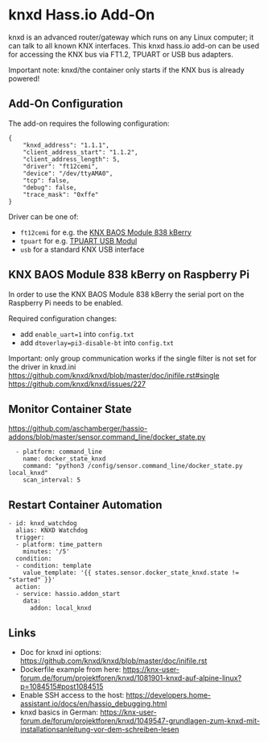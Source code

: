 # knxd Hass.io Add-On

knxd is an advanced router/gateway which runs on any Linux computer; it can talk to all known KNX interfaces. 
This knxd hass.io add-on can be used for accessing the KNX bus via FT1.2, TPUART or USB bus adapters.

Important note: knxd/the container only starts if the KNX bus is already powered!

## Add-On Configuration

The add-on requires the following configuration:
```
{
	"knxd_address": "1.1.1",
	"client_address_start": "1.1.2",
	"client_address_length": 5,
	"driver": "ft12cemi",
	"device": "/dev/ttyAMA0",
	"tcp": false,
	"debug": false,
	"trace_mask": "0xffe"
}
```
	
Driver can be one of:
* `ft12cemi` for e.g. the [KNX BAOS Module 838 kBerry](https://www.weinzierl.de/index.php/en/all-knx/knx-module-en/knx-baos-module-838-en) 
* `tpuart` for e.g. [TPUART USB Modul](http://shop.busware.de/product_info.php/products_id/59)
* `usb` for a standard KNX USB interface

## KNX BAOS Module 838 kBerry on Raspberry Pi
 
In order to use the KNX BAOS Module 838 kBerry the serial port on the Raspberry Pi needs to be enabled.

Required configuration changes:
* add `enable_uart=1` into `config.txt`
* add `dtoverlay=pi3-disable-bt` into `config.txt`

Important: only group communication works if the single filter is not set for the driver in knxd.ini
https://github.com/knxd/knxd/blob/master/doc/inifile.rst#single
https://github.com/knxd/knxd/issues/227

## Monitor Container State

https://github.com/aschamberger/hassio-addons/blob/master/sensor.command_line/docker_state.py

```
  - platform: command_line
    name: docker_state_knxd
    command: "python3 /config/sensor.command_line/docker_state.py local_knxd"
    scan_interval: 5
```

## Restart Container Automation

```
- id: knxd_watchdog
  alias: KNXD Watchdog
  trigger:
  - platform: time_pattern
    minutes: '/5'
  condition:
  - condition: template
    value_template: '{{ states.sensor.docker_state_knxd.state != "started" }}'
  action:
  - service: hassio.addon_start
    data:
      addon: local_knxd
```

## Links

* Doc for knxd ini options: https://github.com/knxd/knxd/blob/master/doc/inifile.rst
* Dockerfile example from here: https://knx-user-forum.de/forum/projektforen/knxd/1081901-knxd-auf-alpine-linux?p=1084515#post1084515
* Enable SSH access to the host: https://developers.home-assistant.io/docs/en/hassio_debugging.html
* knxd basics in German: https://knx-user-forum.de/forum/projektforen/knxd/1049547-grundlagen-zum-knxd-mit-installationsanleitung-vor-dem-schreiben-lesen